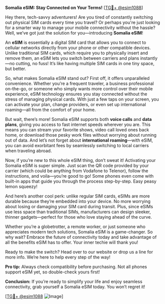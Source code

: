 **Somalia eSIM: Stay Connected on Your Terms!** [[TG💪+ @esim1088](https://t.me/s/esim1088)]

Hey there, tech-savvy adventurers! Are you tired of constantly switching out physical SIM cards every time you travel? Or perhaps you're just looking for a smarter way to manage your mobile connectivity without the hassle? Well, we’ve got just the solution for you—introducing **Somalia eSIM**!

An **eSIM** is essentially a digital SIM card that allows you to connect to cellular networks directly from your phone or other compatible devices. Unlike traditional SIM cards, which require you to physically insert and remove them, an eSIM lets you switch between carriers and plans instantly—no cutting, no fuss! It’s like having multiple SIM cards in one tiny space, but better.

So, what makes Somalia eSIM stand out? First off, it offers unparalleled convenience. Whether you’re a frequent traveler, a business professional on-the-go, or someone who simply wants more control over their mobile experience, eSIM technology ensures you stay connected without the stress of managing physical cards. With just a few taps on your screen, you can activate your plan, change providers, or even set up international roaming—all from the comfort of your home.

But wait, there’s more! Somalia eSIM supports both **voice calls** and **data plans**, giving you access to fast internet speeds wherever you are. This means you can stream your favorite shows, video call loved ones back home, or download those pesky work files without worrying about running out of data. And let’s not forget about **international roaming**—with eSIM, you can avoid exorbitant fees by seamlessly switching to local carriers when traveling abroad.

Now, if you’re new to this whole eSIM thing, don’t sweat it! Activating your Somalia eSIM is super simple. Just scan the QR code provided by your carrier (which could be anything from Vodafone to Telenor), follow the instructions, and voila—you’re good to go! Some phones even come with built-in apps that guide you through the process step-by-step. Easy peasy lemon squeezy!

And here’s another cool perk: unlike regular SIM cards, eSIMs are more durable because they’re embedded into your device. No more worrying about losing or damaging your SIM card during transit. Plus, since eSIMs use less space than traditional SIMs, manufacturers can design sleeker, thinner gadgets—perfect for those who love staying ahead of the curve.

Whether you’re a globetrotter, a remote worker, or just someone who appreciates modern tech solutions, Somalia eSIM is a game-changer. So why wait? Embrace the future of connectivity today and take advantage of all the benefits eSIM has to offer. Your inner techie will thank you!

Ready to make the switch? Head over to our website or drop us a line for more info. We’re here to help every step of the way!

**Pro tip:** Always check compatibility before purchasing. Not all phones support eSIM yet, so double-check yours first!  

**Conclusion:** If you’re ready to simplify your life and enjoy seamless connectivity, grab yourself a Somalia eSIM today. You won’t regret it!  

[[TG💪+ @esim1088](https://t.me/s/esim1088) ![Image](https://i.postimg.cc/Y0z9fWf4/image.png)]